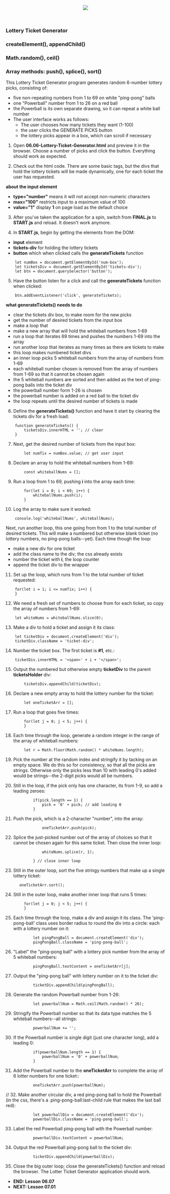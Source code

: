 <!-- ## Lesson 06.07 -->

<p align="center">
<img src="../../images/lessons/ND-JS-Bootcamp-Lesson-Banner-0607.jpg">
</p>

<br>

### Lottery Ticket Generator
### createElement(), appendChild()
### Math.random(), ceil() 
### Array methods: push(), splice(), sort()

This Lottery Ticket Generator program generates random 6-number lottery picks, consisting of:
- five non-repeating numbers from 1 to 69 on white "ping-pong" balls
- one "Powerball" number from 1 to 26 on a red ball
- the Powerball is its own separate drawing, so it can repeat a white ball number
- The user interface works as follows:
    - The user chooses how many tickets they want (1-100)
    - the user clicks the GENERATE PICKS button
    - the lottery picks appear in a box, which can scroll if necessary


1. Open **06.06-Lottery-Ticket-Generator.html** and preview it in the browser. Choose a number of picks and click the button. Everything should work as expected.

2. Check out the html code. There are some basic tags, but the divs that hold the lottery tickets will be made dynamically, one for each ticket the user has requested.

**about the input element**
- **type="number"** means it will not accept non-numeric characters 
- **max="100"** restricts input to a maximum value of 100
- **value="1"** display **1** on page load as the default choice

3. After you've taken the application for a spin, switch from **FINAL.js** to **START.js** and reload. It doesn't work anymore.

4. In **START.js**, begin by getting the elements from the DOM:
- **input** element 
- **tickets-div** for holding the lottery tickets
- **button** which when clicked calls the **generateTickets** function

```
    let numBox = document.getElementById('num-box');
    let ticketsDiv = document.getElementById('tickets-div');
    let btn = document.querySelector('button');
```

5. Have the button listen for a click and call the **generateTickets** function when clicked:

```
    btn.addEventListener('click', generateTickets);
```

**what generateTickets() needs to do**
- clear the tickets div box, to make room for the new picks
- get the number of desired tickets from the input box 
- make a loop that 
- make a new array that will hold the whiteball numbers from 1-69
- run a loop that iterates 69 times and pushes the numbers 1-69 into the array
- run another loop that iterates as many times as there are tickets to make
- this loop makes numbered ticket divs
- an inner loop picks 5 whiteball numbers from the array of numbers from 1-69
- each whiteball number chosen is removed from the array of numbers from 1-69 so that it cannot be chosen again
- the 5 whiteball numbers are sorted and then added as the text of ping-pong balls into the ticket div
- the powerball number form 1-26 is chosen
- the powerball number is added on a red ball to the ticket div
- the loop repeats until the desired number of tickets is made

6. Define the **generateTickets()** function and have it start by clearing the tickets div for a fresh load:

```
    function generateTickets() {
        ticketsDiv.innerHTML = ''; // clear
    }
```

7. Next, get the desired number of tickets from the input box:

```
        let numTix = numBox.value; // get user input
```

8. Declare an array to hold the whiteball numbers from 1-69:

```
        const whiteballNums = [];
```

9. Run a loop from 1 to 69, pushing **i** into the array each time:

```
        for(let i = 0; i < 69; i++) {
            whiteballNums.push(i);
        }
```

10. Log the array to make sure it worked:

```
    console.log('whiteballNums', whiteballNums);
```

Next, run another loop, this one going from from 1 to the total number of desired tickets. This will make a numbered but otherwise blank ticket (no lottery numbers, no ping-pong balls--yet). Each time though the loop:
- make a new div for one ticket
- add the class name to the div; the css already exists
- number the ticket with **i**, the loop counter
- append the ticket div to the wrapper

11. Set up the loop, which runs from 1 to the total number of ticket requested:

```
    for(let i = 1; i <= numTix; i++) {
    }
```

12. We need a fresh set of numbers to choose from for each ticket, so copy the array of numbers from 1-69:

```
    let whiteNums = whiteballNums.slice(0);

```

13. Make a div to hold a ticket and assign it its class:

```
    let ticketDiv = document.createElement('div');
    ticketDiv.className = 'ticket-div';
```
        
14. Number the ticket box. The first ticket is **#1**, etc.:

```
    ticketDiv.innerHTML = '<span>' + i + '</span>';
```

15. Output the numbered but otherwise empty **ticketDiv** to the parent **ticketsHolder** div:

```
        ticketsDiv.appendChild(ticketDiv);
```

16. Declare a new empty array to hold the lottery number for the ticket:

```
        let oneTicketArr = [];
```

17. Run a loop that goes five times:

```
        for(let j = 0; j < 5; j++) {
        }
```

18. Each time through the loop, generate a random integer in the range of the array of whiteball numbers:

```
        let r = Math.floor(Math.random() * whiteNums.length);
```

19. Pick the number at the random index and stringify it by tacking on an empty space. We do this so for consistency, so that all the picks are strings. Otherwise only the picks less than 10 with leading 0's added would be strings--the 2-digit picks would all be numbers.

20. Still in the loop, if the pick only has one character, its from 1-9, so add a leading zeroes:

```
            if(pick.length == 1) {
                pick = '0' + pick; // add leading 0
            }
```

21. Push the pick, which is a 2-character "number", into the array: 

```
                oneTicketArr.push(pick);
```

22. Splice the just-picked number out of the array of choices so that it cannot be chosen again for this same ticket. Then close the inner loop:

```
                whiteNums.splice(r, 1);

            } // close inner loop
```

23. Still in the outer loop, sort the five stringy numbers that make up a single lottery ticket:

```
      oneTicketArr.sort();
```

24. Still in the outer loop, make another inner loop that runs 5 times:

```
        for(let j = 0; j < 5; j++) {
        }
```

25. Each time through the loop, make a div and assign it its class. The 'ping-pong-ball' class uses border radius to round the div into a circle: each with a lottery number on it:

```
            let pingPongBall = document.createElement('div');
            pingPongBall.className = 'ping-pong-ball';
```

26. "Label" the "ping-pong ball" with a lottery pick number from the array of 5 whiteball numbers:

```
            pingPongBall.textContent = oneTicketArr[j];
```

27. Output the "ping-pong ball" with lottery number on it to the ticket div:

```
            ticketDiv.appendChild(pingPongBall);
```

28. Generate the random Powerball number from 1-26:

```
            let powerballNum = Math.ceil(Math.random() * 26);
```

29. Stringify the Powerball number so that its data type matches the 5 whiteball numbers--all strings:

```
            powerballNum += '';
```

30. If the Powerball number is single digit (just one character long), add a leading 0:

```
            if(powerballNum.length == 1) {
                powerballNum = '0' + powerballNum;
            }
```

31. Add the Powerball number to the **oneTicketArr** to complete the array of 6 lotter numbers for one ticket::

```
            oneTicketArr.push(powerballNum);
```

// 32. Make another circular div, a red ping-pong ball to hold the Powerball (in the css, there's a .ping-pong-ball:last-child rule that makes the last ball red):

```
            let powerballDiv = document.createElement('div');
            powerballDiv.className = 'ping-pong-ball';  
```

33. Label the red Powerball ping-pong ball with the Powerball number:

```
            powerballDiv.textContent = powerballNum;
```

34. Output the red Powerball ping-pong ball to the ticket div:

```
            ticketDiv.appendChild(powerballDiv);
```

35. Close the big outer loop; close the generateTickets() function and reload the browser. The Lotter Ticket Generator application should work.

- **END: Lesson 06.07**
- **NEXT: Lesson 07.01**
